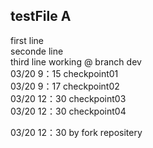 ## testFile A
first line  
seconde line  
third line working @ branch dev  
03/20 9：15 checkpoint01  
03/20 9：17 checkpoint02  
03/20 12：30 checkpoint03  
03/20 12：30 checkpoint04  

03/20 12：30 by fork repositery 
